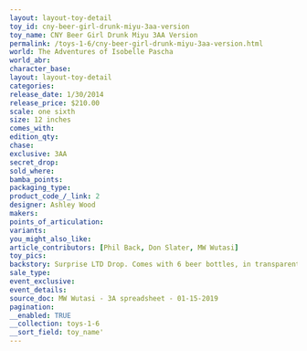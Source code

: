 ```yaml
---
layout: layout-toy-detail 
toy_id: cny-beer-girl-drunk-miyu-3aa-version
toy_name: CNY Beer Girl Drunk Miyu 3AA Version
permalink: /toys-1-6/cny-beer-girl-drunk-miyu-3aa-version.html
world: The Adventures of Isobelle Pascha
world_abr: 
character_base: 
layout: layout-toy-detail
categories: 
release_date: 1/30/2014
release_price: $210.00 
scale: one sixth
size: 12 inches
comes_with: 
edition_qty: 
chase: 
exclusive: 3AA
secret_drop: 
sold_where: 
bamba_points: 
packaging_type: 
product_code_/_link: 2
designer: Ashley Wood
makers: 
points_of_articulation: 
variants: 
you_might_also_like: 
article_contributors: [Phil Back, Don Slater, MW Wutasi]
toy_pics: 
backstory: Surprise LTD Drop. Comes with 6 beer bottles, in transparent box and ready-to-go paper bag
sale_type: 
event_exclusive: 
event_details: 
source_doc: MW Wutasi - 3A spreadsheet - 01-15-2019
pagination: 
__enabled: TRUE
__collection: toys-1-6
__sort_field: toy_name'
---
```

